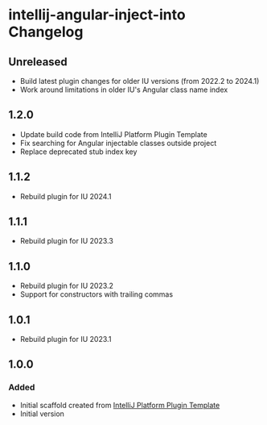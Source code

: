 <!-- Keep a Changelog guide -> https://keepachangelog.com -->

# intellij-angular-inject-into Changelog

## Unreleased

- Build latest plugin changes for older IU versions (from 2022.2 to 2024.1)
- Work around limitations in older IU's Angular class name index

## 1.2.0

- Update build code from IntelliJ Platform Plugin Template
- Fix searching for Angular injectable classes outside project
- Replace deprecated stub index key

## 1.1.2

- Rebuild plugin for IU 2024.1

## 1.1.1

- Rebuild plugin for IU 2023.3

## 1.1.0

- Rebuild plugin for IU 2023.2
- Support for constructors with trailing commas

## 1.0.1

- Rebuild plugin for IU 2023.1

## 1.0.0

### Added

- Initial scaffold created from [IntelliJ Platform Plugin Template](https://github.com/JetBrains/intellij-platform-plugin-template)
- Initial version
